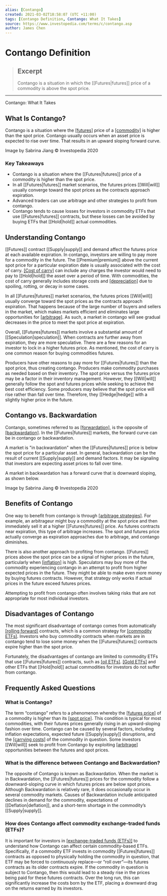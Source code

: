 ```yaml
---
alias: [Contango]
created: 2021-03-02T18:58:07 (UTC +11:00)
tags: [Contango Definition, Contango: What It Takes]
source: https://www.investopedia.com/terms/c/contango.asp
author: James Chen
---
```


# Contango Definition

> ## Excerpt
> Contango is a situation in which the [[Futures|futures]] price of a commodity is above the spot price.

---

Contango: What It Takes
## What Is Contango?

Contango is a situation where the [[futures]](https://www.investopedia.com/terms/f/[[Futures|futures]].asp) price of a [[commodity]](https://www.investopedia.com/terms/c/commodity.asp) is higher than the spot price. Contango usually occurs when an asset price is expected to rise over time. That results in an upward sloping forward curve.

Image by Sabrina Jiang © Investopedia 2020

### Key Takeaways

-   Contango is a situation where the [[Futures|futures]] price of a commodity is higher than the spot price.
-   In all [[Futures|futures]] market scenarios, the futures prices [[Will|will]] usually converge toward the spot prices as the contracts approach expiration.
-   Advanced traders can use arbitrage and other strategies to profit from contango.
-   Contango tends to cause losses for investors in commodity ETFs that use [[Futures|futures]] contracts, but these losses can be avoided by buying ETFs that [[Hold|hold]] actual commodities.

## Understanding Contango

[[Futures]] contract [[Supply|supply]] and demand affect the futures price at each available expiration. In contango, investors are willing to pay more for a commodity in the future. The [[Premium|premium]] above the current spot price for a particular expiration date is usually associated with the cost of carry. [[Cost of carry]](https://www.investopedia.com/terms/c/costofcarry.asp) can include any charges the investor would need to pay to [[Hold|hold]] the asset over a period of time. With commodities, the cost of carry generally includes storage costs and [[depreciation]](https://www.investopedia.com/terms/d/depreciation.asp) due to spoiling, rotting, or decay in some cases.

In all [[Futures|futures]] market scenarios, the futures prices [[Will|will]] usually converge toward the spot prices as the contracts approach expiration. That happens because of the large number of buyers and sellers in the market, which makes markets efficient and eliminates large opportunities for [[arbitrage]](https://www.investopedia.com/terms/a/arbitrage.asp). As such, a market in contango will see gradual decreases in the price to meet the spot price at expiration.

Overall, [[Futures|futures]] markets involve a substantial amount of [[Speculation|speculation]]. When contracts are further away from expiration, they are more speculative. There are a few reasons for an investor to lock in a higher futures price. As mentioned, the cost of carry is one common reason for buying commodities futures.

Producers have other reasons to pay more for [[Futures|futures]] than the spot price, thus creating contango. Producers make commodity purchases as needed based on their inventory. The spot price versus the futures price may be a factor in their inventory management. However, they [[Will|will]] generally follow the spot and futures prices while seeking to achieve the best cost efficiency. Some producers may believe that the spot price will rise rather than fall over time. Therefore, they [[Hedge|hedge]] with a slightly higher price in the future.

## Contango vs. Backwardation

Contango, sometimes referred to as [[forwardation]](https://www.investopedia.com/terms/f/forwardation.asp), is the opposite of [[backwardation]](https://www.investopedia.com/terms/b/backwardation.asp). In the [[Futures|futures]] markets, the forward curve can be in contango or backwardation.

A market is "in backwardation" when the [[Futures|futures]] price is below the spot price for a particular asset. In general, backwardation can be the result of current [[Supply|supply]] and demand factors. It may be signaling that investors are expecting asset prices to fall over time.

A market in backwardation has a forward curve that is downward sloping, as shown below.

Image by Sabrina Jiang © Investopedia 2020

## Benefits of Contango

One way to benefit from contango is through [[arbitrage strategies]](https://www.investopedia.com/articles/trading/04/111004.asp). For example, an arbitrageur might buy a commodity at the spot price and then immediately sell it at a higher [[Futures|futures]] price. As futures contracts near expiration, this type of arbitrage increases. The spot and futures price actually converge as expiration approaches due to arbitrage, and contango diminishes.

There is also another approach to profiting from contango. [[Futures]] prices above the spot price can be a signal of higher prices in the future, particularly when [[inflation]](https://www.investopedia.com/terms/i/inflation.asp) is high. Speculators may buy more of the commodity experiencing contango in an attempt to profit from higher expected prices in the future. They might be able to make even more money by buying futures contracts. However, that strategy only works if actual prices in the future exceed futures prices.

Attempting to profit from contango often involves taking risks that are not appropriate for most individual investors.

## Disadvantages of Contango

The most significant disadvantage of contango comes from automatically [[rolling forward]](https://www.investopedia.com/terms/r/rollforward.asp) contracts, which is a common strategy for [[commodity ETFs]](https://www.investopedia.com/terms/c/commodity-etf.asp). Investors who buy commodity contracts when markets are in contango tend to lose some money when the [[Futures|futures]] contracts expire higher than the spot price.

Fortunately, the disadvantages of contango are limited to commodity ETFs that use [[Futures|futures]] contracts, such as [[oil ETFs]](https://www.investopedia.com/articles/markets/081116/uso-good-way-invest-oil-uso.asp). [[Gold ETFs]](https://www.investopedia.com/articles/etfs/top-gold-etfs/) and other ETFs that [[Hold|hold]] actual commodities for investors do not suffer from contango.

## Frequently Asked Questions

### What is Contango?

The term “contango” refers to a phenomenon whereby the [[futures price]](https://www.investopedia.com/terms/f/[[Futures|futures]].asp) of a commodity is higher than its [[spot price]](https://www.investopedia.com/terms/s/spot_rate.asp). This condition is typical for most commodities, with their futures prices generally rising in an upward-sloping fashion over time. Contango can be caused by several factors, including inflation expectations, expected future [[Supply|supply]] disruptions, and the [[carrying costs]](https://www.investopedia.com/terms/c/costofcarry.asp) of the commodity in question. Some investors [[Will|will]] seek to profit from Contango by exploiting [[arbitrage]](https://www.investopedia.com/terms/a/arbitrage.asp) opportunities between the futures and spot prices.

### What is the difference between Contango and Backwardation?

The opposite of Contango is known as Backwardation. When the market is in Backwardation, the [[Futures|futures]] prices for the commodity follow a downward-sloping curve in which futures prices are below spot prices. Although Backwardation is relatively rare, it does occasionally occur in several commodity markets. Causes of Backwardation include anticipated declines in demand for the commodity, expectations of [[Deflation|deflation]], and a short-term shortage in the commodity’s [[Supply|supply]].

### How does Contango affect commodity exchange-traded funds (ETFs)?

It is important for investors in [[exchange-traded funds (ETFs)]](https://www.investopedia.com/terms/e/etf.asp) to understand how Contango can affect certain commodity-based ETFs. Specifically, if a commodity ETF invests in commodity [[Futures|futures]] contracts as opposed to physically holding the commodity in question, that ETF may be forced to continuously replace—or “roll over”—its futures contracts as its older contracts expire. If the commodity in question is subject to Contango, then this would lead to a steady rise in the prices being paid for these futures contracts. Over the long run, this can significantly increase the costs born by the ETF, placing a downward drag on the returns earned by its investors.
